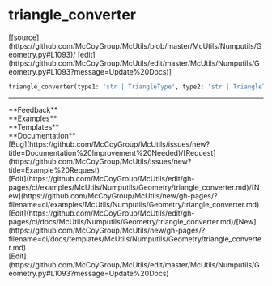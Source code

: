 # <a id="McUtils.Numputils.Geometry.triangle_converter">triangle_converter</a>
<div class="docs-source-link" markdown="1">
[[source](https://github.com/McCoyGroup/McUtils/blob/master/McUtils/Numputils/Geometry.py#L1093)/
[edit](https://github.com/McCoyGroup/McUtils/edit/master/McUtils/Numputils/Geometry.py#L1093?message=Update%20Docs)]
</div>

```python
triangle_converter(type1: 'str | TriangleType', type2: 'str | TriangleType'): 
```













---


<div markdown="1" class="text-secondary">
<div class="container">
  <div class="row">
   <div class="col" markdown="1">
**Feedback**   
</div>
   <div class="col" markdown="1">
**Examples**   
</div>
   <div class="col" markdown="1">
**Templates**   
</div>
   <div class="col" markdown="1">
**Documentation**   
</div>
   <div class="col" markdown="1">
   
</div>
   <div class="col" markdown="1">
   
</div>
   <div class="col" markdown="1">
   
</div>
</div>
  <div class="row">
   <div class="col" markdown="1">
[Bug](https://github.com/McCoyGroup/McUtils/issues/new?title=Documentation%20Improvement%20Needed)/[Request](https://github.com/McCoyGroup/McUtils/issues/new?title=Example%20Request)   
</div>
   <div class="col" markdown="1">
[Edit](https://github.com/McCoyGroup/McUtils/edit/gh-pages/ci/examples/McUtils/Numputils/Geometry/triangle_converter.md)/[New](https://github.com/McCoyGroup/McUtils/new/gh-pages/?filename=ci/examples/McUtils/Numputils/Geometry/triangle_converter.md)   
</div>
   <div class="col" markdown="1">
[Edit](https://github.com/McCoyGroup/McUtils/edit/gh-pages/ci/docs/McUtils/Numputils/Geometry/triangle_converter.md)/[New](https://github.com/McCoyGroup/McUtils/new/gh-pages/?filename=ci/docs/templates/McUtils/Numputils/Geometry/triangle_converter.md)   
</div>
   <div class="col" markdown="1">
[Edit](https://github.com/McCoyGroup/McUtils/edit/master/McUtils/Numputils/Geometry.py#L1093?message=Update%20Docs)   
</div>
   <div class="col" markdown="1">
   
</div>
   <div class="col" markdown="1">
   
</div>
   <div class="col" markdown="1">
   
</div>
</div>
</div>
</div>